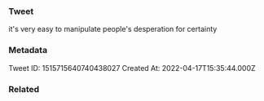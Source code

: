 ### Tweet
it's very easy to manipulate people's desperation for certainty

### Metadata
Tweet ID: 1515715640740438027
Created At: 2022-04-17T15:35:44.000Z

### Related

